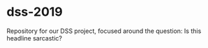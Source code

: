 # dss-2019
Repository for our DSS project, focused around the question: Is this headline sarcastic?
